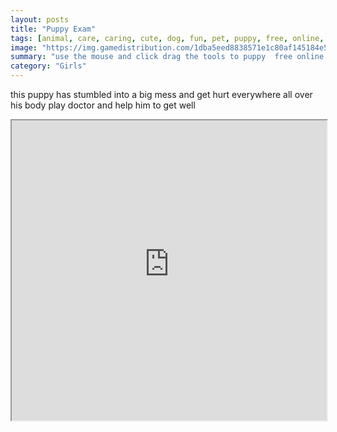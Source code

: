```yaml
---
layout: posts
title: "Puppy Exam"
tags: [animal, care, caring, cute, dog, fun, pet, puppy, free, online, games, oyna, game, free, games, play, play, games]
image: "https://img.gamedistribution.com/1dba5eed8838571e1c80af145184e515.jpg"
summary: "use the mouse and click drag the tools to puppy  free online games oyna game free games play play games"
category: "Girls"
---
```


this puppy has stumbled into a big mess and get hurt everywhere all over his body play doctor and help him to get well

<iframe width="100%" height="480px;" src="https://flash.gamedistribution.com?game=1dba5eed8838571e1c80af145184e515"></iframe>